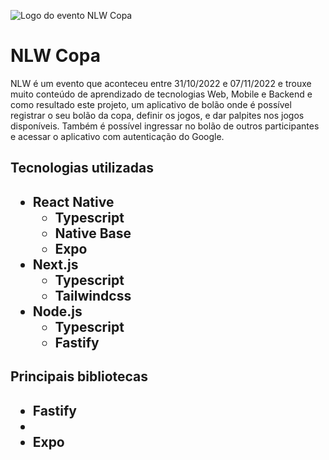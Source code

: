 ![Logo do evento NLW Copa](https://user-images.githubusercontent.com/44611671/200405183-d87d2e97-f774-408d-b07c-1928e0577ec8.svg)
<h1 align="left"> NLW Copa </h1>

NLW é um evento que aconteceu entre 31/10/2022 e 07/11/2022 e trouxe muito conteúdo de aprendizado de tecnologias Web, Mobile e Backend e como resultado este projeto, um aplicativo de bolão onde é possível registrar o seu bolão da copa, definir os jogos, e dar palpites nos jogos disponíveis. Também é possível ingressar no bolão de outros participantes e acessar o aplicativo com autenticação do Google.

<h2>Tecnologias utilizadas<h2>
<ul>
  <li>React Native<ul><li>Typescript</li><li>Native Base</li><li>Expo</li></ul></li>
  <li>Next.js<ul><li>Typescript</li><li>Tailwindcss</li></ul></li>
  <li>Node.js<ul><li>Typescript</li><li>Fastify</li></ul></li>
</ul>

<h2>Principais bibliotecas<h2>   
<ul>
  <li>Fastify</li>
  <li></li>
  <li>Expo</li>
</ul>
